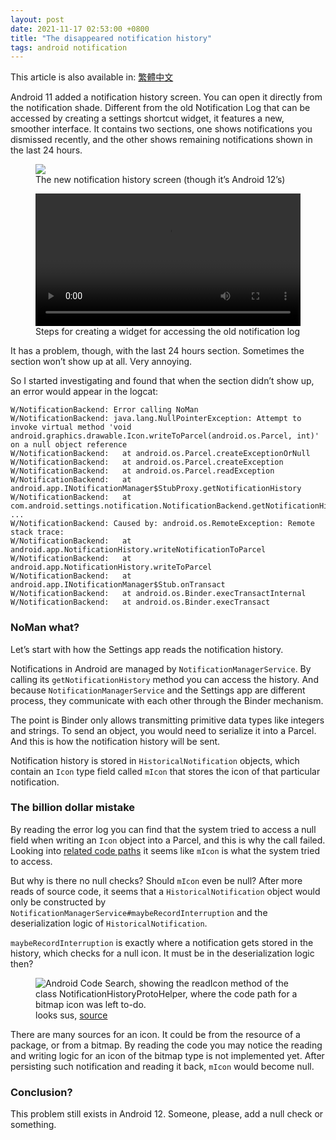 ```yaml
---
layout: post
date: 2021-11-17 02:53:00 +0800
title: "The disappeared notification history"
tags: android notification
---
```

This article is also available in: [繁體中文](./disappeared-notification-history.html)

Android 11 added a notification history screen. You can open it directly from the notification shade. Different from the old Notification Log that can be accessed by creating a settings shortcut widget, it features a new, smoother interface. It contains two sections, one shows notifications you dismissed recently, and the other shows remaining notifications shown in the last 24 hours.

<figure>
<img src="{{site.baseUrl}}/assets/disappeared-notification-history/notification-history.png">
<figcaption>The new notification history screen (though it’s Android 12’s)</figcaption>
</figure>

<figure style="display: flex;flex-direction: column;">
<video style="max-height: 600px;" src="{{site.baseUrl}}/assets/disappeared-notification-history/adding-notification-log-widget.mp4" controls></video>
<figcaption>Steps for creating a widget for accessing the old notification log</figcaption>
</figure>

It has a problem, though, with the last 24 hours section. Sometimes the section won’t show up at all. Very annoying.

So I started investigating and found that when the section didn’t show up, an error would appear in the logcat:
```
W/NotificationBackend: Error calling NoMan
W/NotificationBackend: java.lang.NullPointerException: Attempt to invoke virtual method 'void android.graphics.drawable.Icon.writeToParcel(android.os.Parcel, int)' on a null object reference
W/NotificationBackend:   at android.os.Parcel.createExceptionOrNull
W/NotificationBackend:   at android.os.Parcel.createException
W/NotificationBackend:   at android.os.Parcel.readException
W/NotificationBackend:   at android.app.INotificationManager$StubProxy.getNotificationHistory
W/NotificationBackend:   at com.android.settings.notification.NotificationBackend.getNotificationHistory
...
W/NotificationBackend: Caused by: android.os.RemoteException: Remote stack trace:
W/NotificationBackend:   at android.app.NotificationHistory.writeNotificationToParcel
W/NotificationBackend:   at android.app.NotificationHistory.writeToParcel
W/NotificationBackend:   at android.app.INotificationManager$Stub.onTransact
W/NotificationBackend:   at android.os.Binder.execTransactInternal
W/NotificationBackend:   at android.os.Binder.execTransact
```

### NoMan what?
Let’s start with how the Settings app reads the notification history.

Notifications in Android are managed by `NotificationManagerService`. By calling its `getNotificationHistory` method you can access the history. And because `NotificationManagerService` and the Settings app are different process, they communicate with each other through the Binder mechanism.

The point is Binder only allows transmitting primitive data types like integers and strings. To send an object, you would need to serialize it into a Parcel. And this is how the notification history will be sent.

Notification history is stored in `HistoricalNotification` objects, which contain an `Icon` type field called `mIcon` that stores the icon of that particular notification.

### The billion dollar mistake
By reading the error log you can find that the system tried to access a null field when writing an `Icon` object into a Parcel, and this is why the call failed. Looking into [related code paths](https://cs.android.com/android/platform/superproject/+/53022318db4a69095cdcc6d4b83bc26ecb12e835:frameworks/base/core/java/android/app/NotificationHistory.java;l=500) it seems like `mIcon` is what the system tried to access.

But why is there no null checks? Should `mIcon` even be null? After more reads of source code, it seems that a `HistoricalNotification` object would only be constructed by `NotificationManagerService#maybeRecordInterruption` and the deserialization logic of `HistoricalNotification`.

`maybeRecordInterruption` is exactly where a notification gets stored in the history, which checks for a null icon. It must be in the deserialization logic then?

<figure>
<img alt="Android Code Search, showing the readIcon method of the class NotificationHistoryProtoHelper, where the code path for a bitmap icon was left to-do." src="{{ site.baseUrl }}/assets/disappeared-notification-history/proto-helper.png">
<figcaption>looks sus, <a href="https://cs.android.com/android/platform/superproject/+/master:frameworks/base/services/core/java/com/android/server/notification/NotificationHistoryProtoHelper.java;l=220;drc=master">source</a></figcaption>
</figure>

There are many sources for an icon. It could be from the resource of a package, or from a bitmap. By reading the code you may notice the reading and writing logic for an icon of the bitmap type is not implemented yet. After persisting such notification and reading it back, `mIcon` would become null.

### Conclusion?
This problem still exists in Android 12. Someone, please, add a null check or something.
